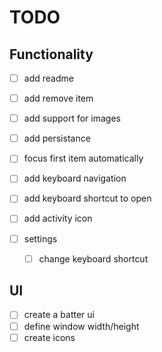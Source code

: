 # TODO

## Functionality

- [ ] add readme
- [ ] add remove item
- [ ] add support for images
- [ ] add persistance
- [ ] focus first item automatically
- [ ] add keyboard navigation
- [ ] add keyboard shortcut to open

- [ ] add activity icon
- [ ] settings
    - [ ] change keyboard shortcut

## UI

- [ ] create a batter ui
- [ ] define window width/height
- [ ] create icons

